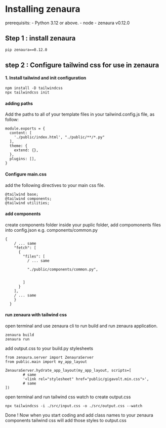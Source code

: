 # Installing zenaura 

prerequisits:
    - Python 3.12 or above.
    - node
    - zenaura v0.12.0

## Step 1 : install zenaura
```bash
pip zenaura==0.12.0
```
## step 2 : Configure tailwind css for use in zenaura 
#### 1. Install tailwind and init configuration 

```
npm install -D tailwindcss
npx tailwindcss init
```

#### adding paths 

Add the paths to all of your template files in your tailwind.config.js file, as follow:
```
module.exports = {
  content: [
    './public/index.html', "./public/**/*.py"
  ],
  theme: {
    extend: {},
  },
  plugins: [],
}
```

#### Configure main.css

add the following directives to your main css file.

```
@tailwind base;
@tailwind components;
@tailwind utilities;
```

#### add components

create components folder inside your puplic folder, add compomonents files into config.json e.g. components/common.py

```
{
    / ... same
    "fetch": [
      {
        "files": [
          / ... same 
          
          "./public/components/common.py",


        ]
      }
    ],
    / ... same
    }
  }
```

#### run zenaura with tailwind css 

 open terminal and use zenaura cli to run build and run zenaura application.

```
zenaura build
zenaura run
```

add output.css to your build.py stylesheets

```
from zenaura.server import ZenauraServer
from public.main import my_app_layout

ZenauraServer.hydrate_app_layout(my_app_layout, scripts=[
        # same
        '<link rel="stylesheet" href="public/gigavolt.min.css">',
        # same
])
```
open terminal and run tailwind css watch to create output.css 
```
npx tailwindcss -i ./src/input.css -o ./src/output.css --watch

```

Done ! Now when you start coding and add class names to your zenaura components tailwind css will add those styles to output.css